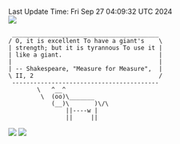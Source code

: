 Last Update Time: 
Fri Sep 27 04:09:32 UTC 2024
<br>![](https://img.shields.io/badge/%E5%A4%A7%E5%AE%B6-%E5%AE%89%E5%AE%89-green)<br>
```
 _________________________________________
/ O, it is excellent To have a giant's    \
| strength; but it is tyrannous To use it |
| like a giant.                           |
|                                         |
| -- Shakespeare, "Measure for Measure",  |
\ II, 2                                   /
 -----------------------------------------
        \   ^__^
         \  (oo)\_______
            (__)\       )\/\
                ||----w |
                ||     ||
```
![](https://github-readme-stats.vercel.app/api?username=chenlitw)
![](https://github-readme-stats.vercel.app/api/top-langs/?username=chenlitw)
